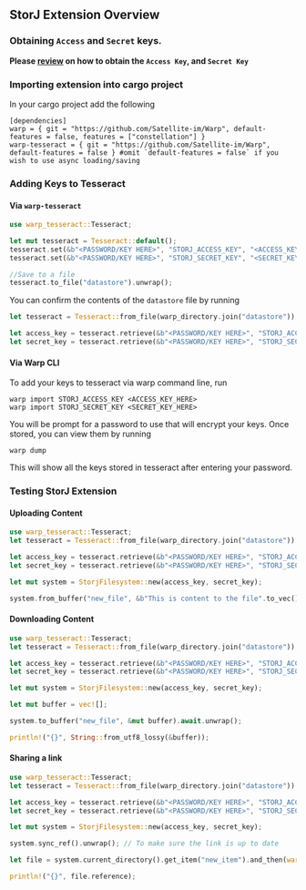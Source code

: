 ## StorJ Extension Overview

### Obtaining `Access` and `Secret` keys.

**Please [review](https://docs.storj.io/dcs/getting-started/quickstart-aws-sdk-and-hosted-gateway-mt/) on how to obtain the `Access Key`, and `Secret Key`**

### Importing extension into cargo project

In your cargo project add the following

```
[dependencies]
warp = { git = "https://github.com/Satellite-im/Warp", default-features = false, features = ["constellation"] }
warp-tesseract = { git = "https://github.com/Satellite-im/Warp", default-features = false } #omit `default-features = false` if you wish to use async loading/saving
```

### Adding Keys to Tesseract

#### Via `warp-tesseract`

```rust
use warp_tesseract::Tesseract;

let mut tesseract = Tesseract::default();
tesseract.set(&b"<PASSWORD/KEY HERE>", "STORJ_ACCESS_KEY", "<ACCESS_KEY_HERE>").unwrap();
tesseract.set(&b"<PASSWORD/KEY HERE>", "STORJ_SECRET_KEY", "<SECRET_KEY_HERE>").unwrap();

//Save to a file
tesseract.to_file("datastore").unwrap();
```

You can confirm the contents of the `datastore` file by running

```rust
let tesseract = Tesseract::from_file(warp_directory.join("datastore")).unwrap_or_default();

let access_key = tesseract.retrieve(&b"<PASSWORD/KEY HERE>", "STORJ_ACCESS_KEY").unwrap();
let secret_key = tesseract.retrieve(&b"<PASSWORD/KEY HERE>", "STORJ_SECRET_KEY").unwrap();
```

#### Via Warp CLI
To add your keys to tesseract via warp command line, run 

```
warp import STORJ_ACCESS_KEY <ACCESS_KEY_HERE>
warp import STORJ_SECRET_KEY <SECRET_KEY_HERE>
```

You will be prompt for a password to use that will encrypt your keys. Once stored, you can view them by running

```
warp dump
```

This will show all the keys stored in tesseract after entering your password. 


### Testing StorJ Extension

#### Uploading Content

```rust
use warp_tesseract::Tesseract;
let tesseract = Tesseract::from_file(warp_directory.join("datastore")).unwrap_or_default();

let access_key = tesseract.retrieve(&b"<PASSWORD/KEY HERE>", "STORJ_ACCESS_KEY").unwrap();
let secret_key = tesseract.retrieve(&b"<PASSWORD/KEY HERE>", "STORJ_SECRET_KEY").unwrap();

let mut system = StorjFilesystem::new(access_key, secret_key);

system.from_buffer("new_file", &b"This is content to the file".to_vec()).await.unwrap();
```

#### Downloading Content

```rust
use warp_tesseract::Tesseract;
let tesseract = Tesseract::from_file(warp_directory.join("datastore")).unwrap_or_default();

let access_key = tesseract.retrieve(&b"<PASSWORD/KEY HERE>", "STORJ_ACCESS_KEY").unwrap();
let secret_key = tesseract.retrieve(&b"<PASSWORD/KEY HERE>", "STORJ_SECRET_KEY").unwrap();

let mut system = StorjFilesystem::new(access_key, secret_key);

let mut buffer = vec![];

system.to_buffer("new_file", &mut buffer).await.unwrap();

println!("{}", String::from_utf8_lossy(&buffer));
```

#### Sharing a link


```rust
use warp_tesseract::Tesseract;
let tesseract = Tesseract::from_file(warp_directory.join("datastore")).unwrap_or_default();

let access_key = tesseract.retrieve(&b"<PASSWORD/KEY HERE>", "STORJ_ACCESS_KEY").unwrap();
let secret_key = tesseract.retrieve(&b"<PASSWORD/KEY HERE>", "STORJ_SECRET_KEY").unwrap();

let mut system = StorjFilesystem::new(access_key, secret_key);

system.sync_ref().unwrap(); // To make sure the link is up to date

let file = system.current_directory().get_item("new_item").and_then(warp::item::Item::get_file).unwrap();

println!("{}", file.reference);
```
